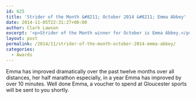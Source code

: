 ```yaml
---
id: 625
title: 'Strider of the Month &#8211; October 2014 &#8211; Emma Abbey'
date: 2014-11-05T22:31:27+00:00
author: Clark Lawson
excerpt: '<p>Strider of the Month winner for October is Emma Abbey.</p>'
layout: post
permalink: /2014/11/strider-of-the-month-october-2014-emma-abbey/
categories:
  - Awards
---
```

Emma has improved dramatically over the past twelve months over all distances, her half marathon especially, in a year Emma has improved by over 10 minutes. Well done Emma, a voucher to spend at Gloucester sports will be sent to you shortly.